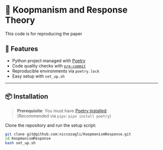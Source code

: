 # 🧪 Koopmanism and Response Theory

This code is for reproducing the paper


## 🚀 Features

- Python project managed with [Poetry](https://python-poetry.org/)
- Code quality checks with [`pre-commit`](https://pre-commit.com/)
- Reproducible environments via `poetry.lock`
- Easy setup with `set_up.sh`

---

## 📦 Installation

> **Prerequisite**: You must have [Poetry installed](https://python-poetry.org/docs/#installation).  
> (Recommended via `pipx`: `pipx install poetry`)

Clone the repository and run the setup script:

```bash
git clone git@github.com:niccozagli/KoopmanismResponse.git
cd KoopmanismResponse
bash set_up.sh

